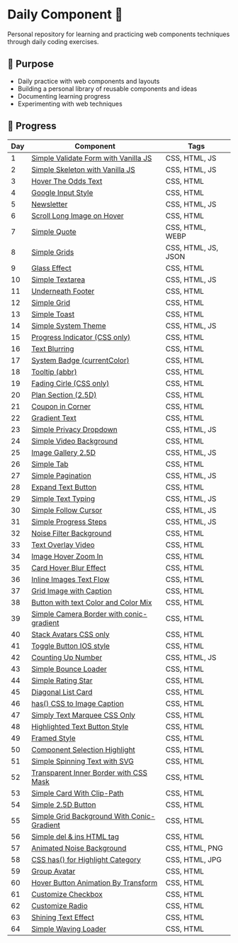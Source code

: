 # Daily Component :snake:

Personal repository for learning and practicing web components techniques through daily coding exercises.

## 🎯 Purpose

- Daily practice with web components and layouts
- Building a personal library of reusable components and ideas
- Documenting learning progress
- Experimenting with web techniques

## 📅 Progress

<!-- PROGRESS TABLE START -->
| Day | Component | Tags |
|-----|-----------|------|
| 1  | [Simple Validate Form with Vanilla JS](./001.Simple%20Validate%20Form%20with%20Vanilla%20JS) | CSS, HTML, JS                                 |
| 2  | [Simple Skeleton with Vanilla JS](./002.Simple%20Skeleton%20with%20Vanilla%20JS) | CSS, HTML, JS                                 |
| 3  | [Hover The Odds Text](./003.Hover%20The%20Odds%20Text) | CSS, HTML                                     |
| 4  | [Google Input Style](./004.Google%20Input%20Style) | CSS, HTML                                     |
| 5  | [Newsletter](./005.Newsletter)                    | CSS, HTML, JS                                 |
| 6  | [Scroll Long Image on Hover](./006.Scroll%20Long%20Image%20on%20Hover) | CSS, HTML                                     |
| 7  | [Simple Quote](./007.Simple%20Quote)              | CSS, HTML, WEBP                               |
| 8  | [Simple Grids](./008.Simple%20Grids)              | CSS, HTML, JS, JSON                           |
| 9  | [Glass Effect](./009.Glass%20Effect)              | CSS, HTML                                     |
| 10  | [Simple Textarea](./010.Simple%20Textarea%20)     | CSS, HTML, JS                                 |
| 11  | [Underneath Footer](./011.Underneath%20Footer)    | CSS, HTML                                     |
| 12  | [Simple Grid](./012.Simple%20Grid%20)             | CSS, HTML                                     |
| 13  | [Simple Toast](./013.Simple%20Toast)              | CSS, HTML                                     |
| 14  | [Simple System Theme](./014.Simple%20System%20Theme) | CSS, HTML, JS                                 |
| 15  | [Progress Indicator (CSS only)](./015.Progress%20Indicator%20(CSS%20only)) | CSS, HTML                                     |
| 16  | [Text Blurring](./016.Text%20Blurring)            | CSS, HTML                                     |
| 17  | [System Badge (currentColor)](./017.System%20Badge%20(currentColor)) | CSS, HTML                                     |
| 18  | [Tooltip (abbr)](./018.Tooltip%20(abbr))          | CSS, HTML                                     |
| 19  | [Fading Cirle (CSS only)](./019.Fading%20Cirle%20(CSS%20only)) | CSS, HTML                                     |
| 20  | [Plan Section (2.5D)](./020.Plan%20Section%20(2.5D)) | CSS, HTML                                     |
| 21  | [Coupon in Corner](./021.Coupon%20in%20Corner)    | CSS, HTML                                     |
| 22  | [Gradient Text](./022.Gradient%20Text)            | CSS, HTML                                     |
| 23  | [Simple Privacy Dropdown](./023.Simple%20Privacy%20Dropdown%20) | CSS, HTML, JS                                 |
| 24  | [Simple Video Background](./024.Simple%20Video%20Background) | CSS, HTML                                     |
| 25  | [Image Gallery 2.5D](./025.Image%20Gallery%202.5D) | CSS, HTML, JS                                 |
| 26  | [Simple Tab](./026.Simple%20Tab)                  | CSS, HTML                                     |
| 27  | [Simple Pagination](./027.Simple%20Pagination)    | CSS, HTML, JS                                 |
| 28  | [Expand Text Button](./028.Expand%20Text%20Button) | CSS, HTML                                     |
| 29  | [Simple Text Typing](./029.Simple%20Text%20Typing) | CSS, HTML, JS                                 |
| 30  | [Simple Follow Cursor](./030.Simple%20Follow%20Cursor) | CSS, HTML, JS                                 |
| 31  | [Simple Progress Steps](./031.Simple%20Progress%20Steps) | CSS, HTML, JS                                 |
| 32  | [Noise Filter Background](./032.Noise%20Filter%20Background) | CSS, HTML                                     |
| 33  | [Text Overlay Video](./033.Text%20Overlay%20Video) | CSS, HTML                                     |
| 34  | [Image Hover Zoom In](./034.Image%20Hover%20Zoom%20In) | CSS, HTML                                     |
| 35  | [Card Hover Blur Effect](./035.Card%20Hover%20Blur%20Effect) | CSS, HTML                                     |
| 36  | [Inline Images Text Flow](./036.Inline%20Images%20Text%20Flow) | CSS, HTML                                     |
| 37  | [Grid Image with Caption](./037.Grid%20Image%20with%20Caption) | CSS, HTML                                     |
| 38  | [Button with text Color and Color Mix](./038.Button%20with%20text%20Color%20and%20Color%20Mix) | CSS, HTML                                     |
| 39  | [Simple Camera Border with conic-gradient](./039.Simple%20Camera%20Border%20with%20conic-gradient) | CSS, HTML                                     |
| 40  | [Stack Avatars CSS only](./040.Stack%20Avatars%20CSS%20only) | CSS, HTML                                     |
| 41  | [Toggle Button IOS style](./041.Toggle%20Button%20IOS%20style) | CSS, HTML                                     |
| 42  | [Counting Up Number](./042.Counting%20Up%20Number) | CSS, HTML, JS                                 |
| 43  | [Simple Bounce Loader](./043.Simple%20Bounce%20Loader) | CSS, HTML                                     |
| 44  | [Simple Rating Star](./044.Simple%20Rating%20Star) | CSS, HTML                                     |
| 45  | [Diagonal List Card](./045.Diagonal%20List%20Card) | CSS, HTML                                     |
| 46  | [has() CSS to Image Caption](./046.has()%20CSS%20to%20Image%20Caption) | CSS, HTML                                     |
| 47  | [Simply Text Marquee CSS Only](./047.Simply%20Text%20Marquee%20CSS%20Only) | CSS, HTML                                     |
| 48  | [Highlighted Text Button Style](./048.Highlighted%20Text%20Button%20Style) | CSS, HTML                                     |
| 49  | [Framed Style](./049.Framed%20Style)              | CSS, HTML                                     |
| 50  | [Component Selection Highlight](./050.Component%20Selection%20Highlight) | CSS, HTML                                     |
| 51  | [Simple Spinning Text with SVG](./051.Simple%20Spinning%20Text%20with%20SVG) | CSS, HTML                                     |
| 52  | [Transparent Inner Border with CSS Mask](./052.Transparent%20Inner%20Border%20with%20CSS%20Mask) | CSS, HTML                                     |
| 53  | [Simple Card With Clip-Path](./053.Simple%20Card%20With%20Clip-Path) | CSS, HTML                                     |
| 54  | [Simple 2.5D Button](./054.Simple%202.5D%20Button) | CSS, HTML                                     |
| 55  | [Simple Grid Background With Conic-Gradient](./055.Simple%20Grid%20Background%20With%20Conic-Gradient) | CSS, HTML                                     |
| 56  | [Simple del & ins HTML tag](./056.Simple%20del%20%26%20ins%20HTML%20tag) | CSS, HTML                                     |
| 57  | [Animated Noise Background](./057.Animated%20Noise%20Background) | CSS, HTML, PNG                                |
| 58  | [CSS has() for Highlight Category](./058.CSS%20has()%20for%20Highlight%20Category) | CSS, HTML, JPG                                |
| 59  | [Group Avatar](./059.Group%20Avatar)              | CSS, HTML                                     |
| 60  | [Hover Button Animation By Transform](./060.Hover%20Button%20Animation%20By%20Transform%20) | CSS, HTML                                     |
| 61  | [Customize Checkbox](./061.Customize%20Checkbox)  | CSS, HTML                                     |
| 62  | [Customize Radio](./062.Customize%20Radio)        | CSS, HTML                                     |
| 63  | [Shining Text Effect](./063.Shining%20Text%20Effect) | CSS, HTML                                     |
| 64  | [Simple Waving Loader](./064.Simple%20Waving%20Loader) | CSS, HTML                                     |
<!-- PROGRESS TABLE END -->
